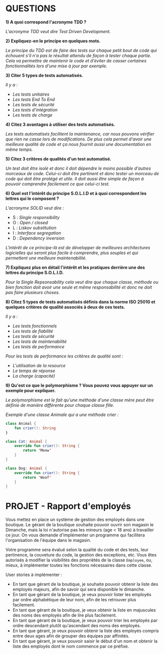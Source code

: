 # QUESTIONS

**1) A quoi correspond l'acronyme TDD ?**

_L'acronyme TDD veut dire Test Driven Development._

**2) Expliquez-en le principe en quelques mots.**

_Le principe du TDD est de faire des tests sur chaque petit bout de code qui échouent s'il n'a pas le résultat attendu de façon à tester chaque partie.
Cela va permettre de maintenir le code et d'éviter de casser certaines fonctionnalités lors d'une mise à jour par exemple._

**3) Citer 5 types de tests automatisés.**

_Il y a :_
* _Les tests unitaires_
* _Les tests End To End_
* _Les tests de sécurité_
* _Les tests d'intégration_
* _Les tests de charge_

**4) Citez 3 avantages à utiliser des tests automatisés.**

_Les tests automatisés facilitent la maintenance, car nous pouvons vérifier que rien ne casse lors de modifications.
De plus cela permet d'avoir une meilleure qualité de code et ça nous fournit aussi une documentation en même temps._

**5) Citez 3 critères de qualités d'un test automatisé.**

_Un test doit être isolé et donc il doit dépendre le moins possible d'autres morceaux de code.
Celui-ci doit être pertinent et donc tester un morceau de code qui doit être protégé et utile.
Il doit aussi être simple de façon à pouvoir comprendre facilement ce que celui-ci test._

**6) Quel est l'intérêt du principe S.O.L.I.D et à quoi correspondent les lettres qui le composent ?**

_L'acronyme SOLID veut dire :_
* S : _Single responsibility_
* O : _Open / closed_
* L : _Liskov substitution_
* I : _Interface segregation_
* D : _Dependency inversion_

_L'intérêt de ce principe-là est de développer de meilleures architectures logicielles qui seront plus facile à comprendre, plus souples et qui permettent une meilleure maintenabilité._

**7) Expliquez plus en détail l'intérêt et les pratiques derrière une des lettres du principe S.O.L.I.D.**

_Pour la Single Repsonsability cela veut dire que chaque classe, méthode ou bien fonction doit avoir une seule et même responsabilité et donc ne doit pas faire plusieurs choses._

**8) Citez 5 types de tests automatisés définis dans la norme ISO 25010 et quelques critères de qualité associés à deux de ces tests.**

_Il y a :_

* _Les tests fonctionnels_ 
* _Les tests de fiabilité_
* _Les tests de sécurité_
* _Les tests de maintenabilité_
* _Les tests de performance_

_Pour les tests de performance les critères de qualité sont :_

* _L'utilisation de la resource_
* _Le temps de réponse_
* _La charge (capacité)_

**9) Qu'est ce que le polymorphisme ? Vous pouvez vous appuyer sur un exemple pour expliquer.**

_Le polymorphisme est le fait qu'une méthode d'une classe mère peut être définie de manière différente pour chaque classe fille._

_Exemple d'une classe Animale qui a une méthode crier :_

```kotlin
class Animal {
    fun crier(): String
}

class Cat: Animal {
    override fun crier(): String {
        return 'Meow'
    }
}

class Dog: Animal {
    override fun crier(): String {
        return 'Woof'
    }
}
```

# PROJET - Rapport d'employés
Vous mettez en place un système de gestion des employés dans une boutique. Le gérant de la boutique souhaite pouvoir
ouvrir son magasin le Dimanche, mais la loi n'autorise pas les mineurs (age < 18 ans) à travailler ce jour.
On vous demande d'implémenter un programme qui facilitera l'organisation de l'équipe dans le magasin.

Votre programme sera évalué selon la qualité du code et des tests, leur pertinence, la couveture du code, la gestion des
exceptions, etc.
Vous êtes autorisés à modifier la visibilités des propriétés de la classe `Employee`, ou, mieux, à implémenter toutes
les fonctions nécessaires dans cette classe.

User stories à implémenter :
- En tant que gérant de la boutique, je souhaite pouvoir obtenir la liste des employés majeurs, afin de savoir qui sera
disponible le dimanche.
- En tant que gérant de la boutique, je veux pouvoir lister les employés par ordre alphabétique de leur nom, afin de les
retrouver plus facilement.
- En tant que gérant de la boutique, je veux obtenir la liste en majuscules des noms des employés afin de lire plus facilement.
- En tant que gérant de la boutique, je veux pouvoir trier les employés par ordre descendant plutôt qu'ascendant des noms
des employés.
- En tant que gérant, je veux pouvoir obtenir la liste des employés compris entre deux ages afin de grouper des équipes
par affinités.
- En tant que gérant, je veux pouvoir saisir le début d'un nom et obtenir la liste des employés dont le nom commence par
ce préfixe.